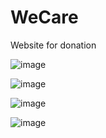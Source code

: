 # WeCare
Website for donation

![image](https://user-images.githubusercontent.com/80865545/184350097-d80d98f8-4670-4a7d-8637-7f256cf83661.png)

![image](https://user-images.githubusercontent.com/80865545/184350125-e3c4be51-83df-4213-b708-8d65c44e951b.png)

![image](https://user-images.githubusercontent.com/80865545/184351178-11debd6d-9e01-403e-bcb6-95b1cd95f083.png)

![image](https://user-images.githubusercontent.com/80865545/184351275-20a49f67-5829-4e0a-8b61-3e075f5b5448.png)
